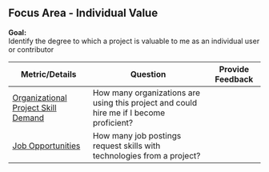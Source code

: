 

## Focus Area - Individual Value

**Goal:**  
Identify the degree to which a project is valuable to me as an individual user or contributor

<div>
<table>
  <thead><tr><th>Metric/Details</th><th>Question</th><th>Provide Feedback</th></tr></thead>
<tbody>
  <tr><td><a href="https://chaoss.community/metric-organizational-project-skill-demand/">Organizational Project Skill Demand</a></td><td>How many organizations are using this project and could hire me if I become proficient?</td><td></td></tr>
  <tr><td><a href="https://chaoss.community/metric-job-opportunities/" >Job Opportunities</a></td><td>How many job postings request skills with technologies from a project?</td><td></td></tr>
</tbody>
</table>
</div>  
